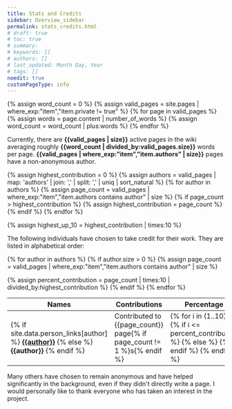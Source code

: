 ```yaml
---
title: Stats and Credits
sidebar: Overview_sidebar
permalink: stats_credits.html
# draft: true
# toc: true
# summary: 
# keywords: []
# authors: []
# last_updated: Month Day, Year
# tags: []
noedit: true
customPageType: info
---
```


<!-- Data for page counts -->
{% assign word_count = 0 %}
{% assign valid_pages = site.pages | where_exp:"item","item.private != true" %}
{% for page in valid_pages %}
    {% assign words = page.content | number_of_words %}
    {% assign word_count = word_count | plus:words %}
{% endfor %}

Currently, there are **{{valid_pages | size}}** active pages in the wiki averaging roughly **{{word_count | divided_by:valid_pages.size}}** words per page. **{{valid_pages | where_exp:"item","item.authors" | size}}** pages have a non-anonymous author.

<!-- Data for credits and percentage bars -->
{% assign highest_contribution = 0 %}
{% assign authors = valid_pages | map: 'authors' | join: ',' | split: ',' | uniq | sort_natural %}
{% for author in authors %}
    {% assign page_count = valid_pages | where_exp:"item","item.authors contains author" | size %}
    {% if page_count > highest_contribution %}
        {% assign highest_contribution = page_count %}
    {% endif %}
{% endfor %}

{% assign highest_up_10 = highest_contribution | times:10 %}

The following individuals have chosen to take credit for their work. They are listed in alphabetical order:
<table class="credit-table">
    <thead>
        <tr>
            <th>Names</th>
            <th>Contributions</th>
            <th>Percentage</th>
        </tr>
    </thead>
<tbody>

{% for author in authors %}
    {% if author.size > 0 %}
        {% assign page_count = valid_pages | where_exp:"item","item.authors contains author" | size %}
        <tr><td>
        {% if site.data.person_links[author] %}
            <b><a href="{{site.data.person_links[author]}}">{{author}}</a></b>
        {% else %}
            <b>{{author}}</b>
        {% endif %}
        </td>
        <td>
        Contributed to {{page_count}} page{% if page_count != 1 %}s{% endif %}
        </td>
        {% assign percent_contribution = page_count | times:10 | divided_by:highest_contribution %}
        <td>
        <div class="stats-contribution-wrapper">
        {% for i in (1..10) %}
            {% if i <= percent_contribution %}
                <i class="fa fa-circle stats-contribution sc-filled"></i>
            {% else %}
                <i class="fa fa-circle stats-contribution sc-empty"></i>
            {% endif %}
        {% endfor %}
        </div>
        </td></tr>
    {% endif %}
{% endfor %}

</tbody>
</table>

Many others have chosen to remain anonymous and have helped significantly in the background, even if they didn't directly write a page. I would personally like to thank everyone who has taken an interest in the project.
